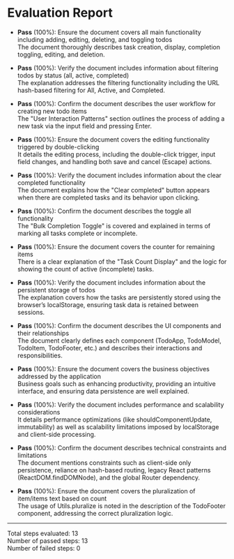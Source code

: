 # Evaluation Report

- **Pass** (100%): Ensure the document covers all main functionality including adding, editing, deleting, and toggling todos  
  The document thoroughly describes task creation, display, completion toggling, editing, and deletion.

- **Pass** (100%): Verify the document includes information about filtering todos by status (all, active, completed)  
  The explanation addresses the filtering functionality including the URL hash-based filtering for All, Active, and Completed.

- **Pass** (100%): Confirm the document describes the user workflow for creating new todo items  
  The "User Interaction Patterns" section outlines the process of adding a new task via the input field and pressing Enter.

- **Pass** (100%): Ensure the document covers the editing functionality triggered by double-clicking  
  It details the editing process, including the double-click trigger, input field changes, and handling both save and cancel (Escape) actions.

- **Pass** (100%): Verify the document includes information about the clear completed functionality  
  The document explains how the "Clear completed" button appears when there are completed tasks and its behavior upon clicking.

- **Pass** (100%): Confirm the document describes the toggle all functionality  
  The "Bulk Completion Toggle" is covered and explained in terms of marking all tasks complete or incomplete.

- **Pass** (100%): Ensure the document covers the counter for remaining items  
  There is a clear explanation of the "Task Count Display" and the logic for showing the count of active (incomplete) tasks.

- **Pass** (100%): Verify the document includes information about the persistent storage of todos  
  The explanation covers how the tasks are persistently stored using the browser’s localStorage, ensuring task data is retained between sessions.

- **Pass** (100%): Confirm the document describes the UI components and their relationships  
  The document clearly defines each component (TodoApp, TodoModel, TodoItem, TodoFooter, etc.) and describes their interactions and responsibilities.

- **Pass** (100%): Ensure the document covers the business objectives addressed by the application  
  Business goals such as enhancing productivity, providing an intuitive interface, and ensuring data persistence are well explained.

- **Pass** (100%): Verify the document includes performance and scalability considerations  
  It details performance optimizations (like shouldComponentUpdate, immutability) as well as scalability limitations imposed by localStorage and client-side processing.

- **Pass** (100%): Confirm the document describes technical constraints and limitations  
  The document mentions constraints such as client-side only persistence, reliance on hash-based routing, legacy React patterns (ReactDOM.findDOMNode), and the global Router dependency.

- **Pass** (100%): Ensure the document covers the pluralization of item/items text based on count  
  The usage of Utils.pluralize is noted in the description of the TodoFooter component, addressing the correct pluralization logic.

---

Total steps evaluated: 13  
Number of passed steps: 13  
Number of failed steps: 0